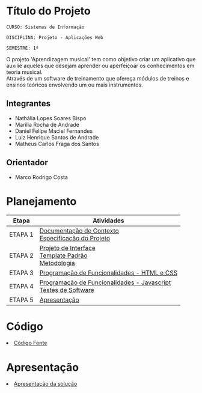 # Título do Projeto

`CURSO: Sistemas de Informação`

`DISCIPLINA: Projeto - Aplicações Web`

`SEMESTRE: 1º`

O projeto 'Aprendizagem musical' tem como objetivo criar um aplicativo que auxilie aqueles que desejam aprender ou aperfeiçoar os conhecimentos em teoria musical.
<br>
Através de um software de treinamento que ofereça módulos de treinos e ensinos teóricos envolvendo um ou mais instrumentos.

## Integrantes

* Nathália Lopes Soares Bispo
* Marilia Rocha de Andrade
* Daniel Felipe Maciel Fernandes
* Luiz Henrique Santos de Andrade
* Matheus Carlos Fraga dos Santos

## Orientador

* Marco Rodrigo Costa

# Planejamento

| Etapa         | Atividades |
|  :----:   | ----------- |
| ETAPA 1         |[Documentação de Contexto](docs/context.md) <br> [Especificação do Projeto](docs/especification.md) |
| ETAPA 2         |[Projeto de Interface](docs/interface.md) <br> [Template Padrão](docs/template.md) <br> [Metodologia](docs/metodologia.md)|
| ETAPA 3         |[Programação de Funcionalidades - HTML e CSS](docs/development.md) |
| ETAPA 4        |[Programação de Funcionalidades - Javascript](docs/development.md) <br> [Testes de Software ](docs/tests.md) |
| ETAPA 5         | [Apresentação](presentation/README.md) |

# Código

<li><a href="src/README.md"> Código Fonte</a></li>

# Apresentação

<li><a href="presentation/README.md"> Apresentação da solução</a></li>
